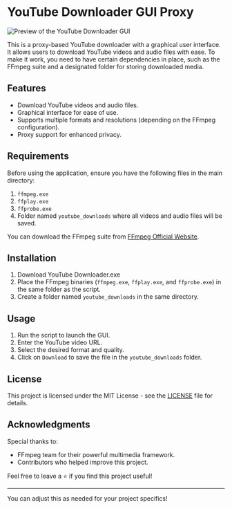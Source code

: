 
# YouTube Downloader GUI Proxy

![Preview of the YouTube Downloader GUI]([(https://raw.githubusercontent.com/4James0Dos4/YouTube-Downloader/refs/heads/main/gui.png))


This is a proxy-based YouTube downloader with a graphical user interface. It allows users to download YouTube videos and audio files with ease. To make it work, you need to have certain dependencies in place, such as the FFmpeg suite and a designated folder for storing downloaded media.

## Features
- Download YouTube videos and audio files.
- Graphical interface for ease of use.
- Supports multiple formats and resolutions (depending on the FFmpeg configuration).
- Proxy support for enhanced privacy.

## Requirements
Before using the application, ensure you have the following files in the main directory:
1. `ffmpeg.exe`
2. `ffplay.exe`
3. `ffprobe.exe`
4. Folder named `youtube_downloads` where all videos and audio files will be saved.

You can download the FFmpeg suite from [FFmpeg Official Website](https://ffmpeg.org/download.html).

## Installation
1. Download YouTube Downloader.exe
2. Place the FFmpeg binaries (`ffmpeg.exe`, `ffplay.exe`, and `ffprobe.exe`) in the same folder as the script.
3. Create a folder named `youtube_downloads` in the same directory.

## Usage
1. Run the script to launch the GUI.
2. Enter the YouTube video URL.
3. Select the desired format and quality.
4. Click on `Download` to save the file in the `youtube_downloads` folder.

## License
This project is licensed under the MIT License - see the [LICENSE](LICENSE) file for details.

## Acknowledgments
Special thanks to:
- FFmpeg team for their powerful multimedia framework.
- Contributors who helped improve this project.

Feel free to leave a ⭐ if you find this project useful!

--- 

You can adjust this as needed for your project specifics!
